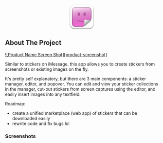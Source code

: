 <br/>
<p align="center">
  <a href="">
    <img src="/Assets/800.png" alt="Logo" width="80" height="80">
  </a>
</p>

## About The Project

[![Product Name Screen Shot][product-screenshot]](https://example.com)

Similar to stickers on iMessage, this app allows you to create stickers from screenshots or existing images on the fly.

It's pretty self explanatory, but there are 3 main components: a sticker manager, editor, and popover. You can edit and view your sticker collections in the manager, cut-out stickers from screen captures using the editor, and easily insert images into any textfield.

Roadmap:
* create a unified marketplace (web app) of stickers that can be downloaded easily
* rewrite code and fix bugs lol

### Screenshots

